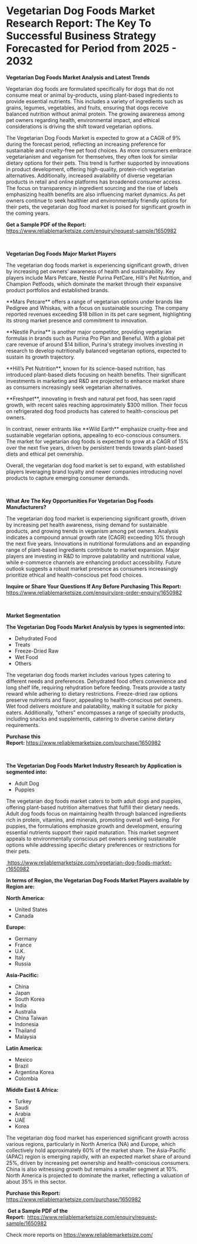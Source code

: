 <p><h1>Vegetarian Dog Foods Market Research Report: The Key To Successful Business Strategy Forecasted for Period from 2025 - 2032</h1></p><p><strong>Vegetarian Dog Foods Market Analysis and Latest Trends</strong></p>
<p><p>Vegetarian dog foods are formulated specifically for dogs that do not consume meat or animal by-products, using plant-based ingredients to provide essential nutrients. This includes a variety of ingredients such as grains, legumes, vegetables, and fruits, ensuring that dogs receive balanced nutrition without animal protein. The growing awareness among pet owners regarding health, environmental impact, and ethical considerations is driving the shift toward vegetarian options.</p><p>The Vegetarian Dog Foods Market is expected to grow at a CAGR of 9% during the forecast period, reflecting an increasing preference for sustainable and cruelty-free pet food choices. As more consumers embrace vegetarianism and veganism for themselves, they often look for similar dietary options for their pets. This trend is further supported by innovations in product development, offering high-quality, protein-rich vegetarian alternatives. Additionally, increased availability of diverse vegetarian products in retail and online platforms has broadened consumer access. The focus on transparency in ingredient sourcing and the rise of labels emphasizing health benefits are also influencing market dynamics. As pet owners continue to seek healthier and environmentally friendly options for their pets, the vegetarian dog food market is poised for significant growth in the coming years.</p></p>
<p><strong>Get a Sample PDF of the Report:&nbsp;</strong> <a href="https://www.reliablemarketsize.com/enquiry/request-sample/1650982?utm_campaign=2005&utm_medium=2&utm_source=Github&utm_content=ia&utm_term=06022025&utm_id=vegetarian-dog-foods">https://www.reliablemarketsize.com/enquiry/request-sample/1650982</a></p>
<p>&nbsp;</p>
<p><strong>Vegetarian Dog Foods Major Market Players</strong></p>
<p><p>The vegetarian dog foods market is experiencing significant growth, driven by increasing pet owners’ awareness of health and sustainability. Key players include Mars Petcare, Nestlé Purina PetCare, Hill's Pet Nutrition, and Champion Petfoods, which dominate the market through their expansive product portfolios and established brands.</p><p>**Mars Petcare** offers a range of vegetarian options under brands like Pedigree and Whiskas, with a focus on sustainable sourcing. The company reported revenues exceeding $18 billion in its pet care segment, highlighting its strong market presence and commitment to innovation.</p><p>**Nestlé Purina** is another major competitor, providing vegetarian formulas in brands such as Purina Pro Plan and Beneful. With a global pet care revenue of around $14 billion, Purina's strategy involves investing in research to develop nutritionally balanced vegetarian options, expected to sustain its growth trajectory.</p><p>**Hill’s Pet Nutrition**, known for its science-based nutrition, has introduced plant-based diets focusing on health benefits. Their significant investments in marketing and R&D are projected to enhance market share as consumers increasingly seek vegetarian alternatives.</p><p>**Freshpet**, innovating in fresh and natural pet food, has seen rapid growth, with recent sales reaching approximately $300 million. Their focus on refrigerated dog food products has catered to health-conscious pet owners.</p><p>In contrast, newer entrants like **Wild Earth** emphasize cruelty-free and sustainable vegetarian options, appealing to eco-conscious consumers. The market for vegetarian dog foods is expected to grow at a CAGR of 15% over the next five years, driven by persistent trends towards plant-based diets and ethical pet ownership.</p><p>Overall, the vegetarian dog food market is set to expand, with established players leveraging brand loyalty and newer companies introducing novel products to capture emerging consumer demands.</p></p>
<p>&nbsp;</p>
<p><strong>What Are The Key Opportunities For Vegetarian Dog Foods Manufacturers?</strong></p>
<p><p>The vegetarian dog food market is experiencing significant growth, driven by increasing pet health awareness, rising demand for sustainable products, and growing trends in veganism among pet owners. Analysis indicates a compound annual growth rate (CAGR) exceeding 10% through the next five years. Innovations in nutritional formulations and an expanding range of plant-based ingredients contribute to market expansion. Major players are investing in R&D to improve palatability and nutritional value, while e-commerce channels are enhancing product accessibility. Future outlook suggests a robust market presence as consumers increasingly prioritize ethical and health-conscious pet food choices.</p></p>
<p><strong>Inquire or Share Your Questions If Any Before Purchasing This Report:</strong> <a href="https://www.reliablemarketsize.com/enquiry/pre-order-enquiry/1650982?utm_campaign=2005&utm_medium=2&utm_source=Github&utm_content=ia&utm_term=06022025&utm_id=vegetarian-dog-foods">https://www.reliablemarketsize.com/enquiry/pre-order-enquiry/1650982</a></p>
<p>&nbsp;</p>
<p><strong>Market Segmentation</strong></p>
<p><strong>The Vegetarian Dog Foods Market Analysis by types is segmented into:</strong></p>
<p><ul><li>Dehydrated Food</li><li>Treats</li><li>Freeze-Dried Raw</li><li>Wet Food</li><li>Others</li></ul></p>
<p><p>The vegetarian dog foods market includes various types catering to different needs and preferences. Dehydrated food offers convenience and long shelf life, requiring rehydration before feeding. Treats provide a tasty reward while adhering to dietary restrictions. Freeze-dried raw options preserve nutrients and flavor, appealing to health-conscious pet owners. Wet food delivers moisture and palatability, making it suitable for picky eaters. Additionally, "others" encompasses a range of specialty products, including snacks and supplements, catering to diverse canine dietary requirements.</p></p>
<p><strong>Purchase this Report:&nbsp;</strong><a href="https://www.reliablemarketsize.com/purchase/1650982?utm_campaign=2005&utm_medium=2&utm_source=Github&utm_content=ia&utm_term=06022025&utm_id=vegetarian-dog-foods">https://www.reliablemarketsize.com/purchase/1650982</a></p>
<p>&nbsp;</p>
<p><strong>The Vegetarian Dog Foods Market Industry Research by Application is segmented into:</strong></p>
<p><ul><li>Adult Dog</li><li>Puppies</li></ul></p>
<p><p>The vegetarian dog foods market caters to both adult dogs and puppies, offering plant-based nutrition alternatives that fulfill their dietary needs. Adult dog foods focus on maintaining health through balanced ingredients rich in protein, vitamins, and minerals, promoting overall well-being. For puppies, the formulations emphasize growth and development, ensuring essential nutrients support their rapid maturation. This market segment appeals to environmentally conscious pet owners seeking sustainable options while addressing specific dietary preferences or restrictions for their pets.</p></p>
<p><a href="https://www.reliablemarketsize.com/vegetarian-dog-foods-market-r1650982?utm_campaign=2005&utm_medium=2&utm_source=Github&utm_content=ia&utm_term=06022025&utm_id=vegetarian-dog-foods">&nbsp;https://www.reliablemarketsize.com/vegetarian-dog-foods-market-r1650982</a></p>
<p><strong>In terms of Region, the Vegetarian Dog Foods Market Players available by Region are:</strong></p>
<p>
    <p> <strong> North America: </strong>
        <ul>
            <li>United States</li>
            <li>Canada</li>
        </ul>
        </p> 
    <p> <strong> Europe: </strong>
        <ul>
            <li>Germany</li>
            <li>France</li>
            <li>U.K.</li>
            <li>Italy</li>
            <li>Russia</li>
        </ul>
        </p> 
    <p> <strong> Asia-Pacific: </strong>
        <ul>
            <li>China</li>
            <li>Japan</li>
            <li>South Korea</li>
            <li>India</li>
            <li>Australia</li>
            <li>China Taiwan</li>
            <li>Indonesia</li>
            <li>Thailand</li>
            <li>Malaysia</li>
        </ul>
        </p> 
    <p> <strong> Latin America: </strong>
        <ul>
            <li>Mexico</li>
            <li>Brazil</li>
            <li>Argentina Korea</li>
            <li>Colombia</li>
        </ul>
        </p> 
    <p> <strong> Middle East & Africa: </strong>
        <ul>
            <li>Turkey</li>
            <li>Saudi</li>
            <li>Arabia</li>
            <li>UAE</li>
            <li>Korea</li>
        </ul>
    </p>
    </p>
<p><p>The vegetarian dog food market has experienced significant growth across various regions, particularly in North America (NA) and Europe, which collectively hold approximately 60% of the market share. The Asia-Pacific (APAC) region is emerging rapidly, with an expected market share of around 25%, driven by increasing pet ownership and health-conscious consumers. China is also witnessing growth but remains a smaller segment at 10%. North America is projected to dominate the market, reflecting a valuation of about 35% in this sector.</p></p>
<p><strong>Purchase this Report: </strong><a href="https://www.reliablemarketsize.com/purchase/1650982?utm_campaign=2005&utm_medium=2&utm_source=Github&utm_content=ia&utm_term=06022025&utm_id=vegetarian-dog-foods">https://www.reliablemarketsize.com/purchase/1650982</a></p>
<p>&nbsp;<strong>Get a Sample PDF of the Report:&nbsp;&nbsp;</strong><a href="https://www.reliablemarketsize.com/enquiry/request-sample/1650982?utm_campaign=2005&utm_medium=2&utm_source=Github&utm_content=ia&utm_term=06022025&utm_id=vegetarian-dog-foods">https://www.reliablemarketsize.com/enquiry/request-sample/1650982</a></p>
<p><strong></strong></p>
<p>Check more reports on <a href="https://www.reliablemarketsize.com/?utm_campaign=2005&utm_medium=2&utm_source=Github&utm_content=ia&utm_term=06022025&utm_id=vegetarian-dog-foods">https://www.reliablemarketsize.com/</a></p>